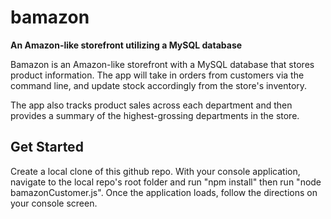 # bamazon
**An Amazon-like storefront utilizing a MySQL database**

Bamazon is an Amazon-like storefront with a MySQL database that stores product information. The app will take in orders from customers via the command line, and update stock accordingly from the store's inventory. 

The app also tracks product sales across each department and then provides a summary of the highest-grossing departments in the store.

## Get Started

Create a local clone of this github repo. With your console application, navigate to the local repo's root folder and run "npm install" then run "node bamazonCustomer.js". Once the application loads, follow the directions on your console screen.
